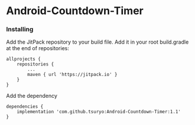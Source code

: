 # Android-Countdown-Timer


### Installing

Add the JitPack repository to your build file.
Add it in your root build.gradle at the end of repositories:
```
allprojects {
	repositories {
		...
		maven { url 'https://jitpack.io' }
	}
}
```

Add the dependency
```
dependencies {
	implementation 'com.github.tsuryo:Android-Countdown-Timer:1.1'
}
```
